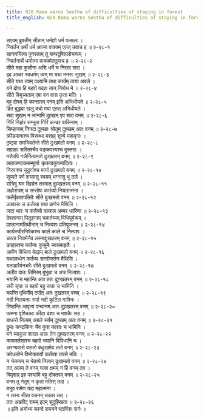 ```yaml
---
title: 028 Rama warns Seetha of difficulties of staying in forest
title_english: 028 Rama warns Seetha of difficulties of staying in forest

---
```


<div class="audioEmbed"  caption="श्रीराम-हरिसीताराममूर्ति-घनपाठिभ्यां वचनम्" src="https://archive.org/download/Ramayana-recitation-Sriram-harisItArAmamUrti-Ghanapaati-v2/Kanda_2/Kanda_2_AYK-028-Vanavasa_Dukka_Varnanam.mp3"></div>

सएवम् ब्रुवतीम् सीताम् धर्मज्ञो धर्म वत्सलः ।  
निवर्तन अर्थे धर्म आत्मा वाक्यम् एतत् उवाच ह ॥ २-२८-१  
सान्त्वयित्वा पुनस्ताम् तु बाष्पदूषितलोचनाम् ।  
निवर्तनार्थे धर्मात्मा वाक्यमेतदुवाच ह ॥ २-२८-२  
सीते महा कुलीना असि धर्मे च निरता सदा ।  
इह आचर स्वधर्मम् त्वम् मा यथा मनसः सुखम् ॥ २-२८-३  
सीते यथा त्वाम् वक्ष्यामि तथा कार्यम् त्वया अबले ।  
वने दोषा हि बहवो वदतः तान् निबोध मे ॥ २-२८-४  
सीते विमुच्यताम् एषा वन वास कृता मतिः ।  
बहु दोषम् हि कान्तारम् वनम् इति अभिधीयते ॥ २-२८-५  
हित बुद्ध्या खलु वचो मया एतत् अभिधीयते ।  
सदा सुखम् न जानामि दुह्खम् एव सदा वनम् ॥ २-२८-६  
गिरि निर्झर सम्भूता गिरि कन्दर वासिनाम् ।  
सिम्हानाम् निनदा दुह्खाः श्रोतुम् दुह्खम् अतः वनम् ॥ २-२८-७  
क्रीडमानाश्च विस्रब्धा मत्ताह् शून्ये महामृगाः ।  
दृष्ट्वा समभिवर्तन्ते सीते दुःखमतो वनम् ॥ २-२८-८  
सग्राहाः सरितश्चैव पङ्कवत्यश्च दुस्तराः ।  
मत्तैरपि गजैर्नित्यमतो दुःखतरम् वनम् ॥ २-२८-९  
लताकण्टकसम्पूर्णाः कृकवाकूपनादिताः ।  
निरपाश्च सुदुर्गाश्च मार्गा दुःखमतो वनम् ॥ २-२८-१०  
सुप्यते पर्ण शय्यासु स्वयम् भग्नासु भू तले ।  
रात्रिषु श्रम खिन्नेन तस्मात् दुह्खतरम् वनम् ॥ २-२८-११  
अहोरात्रम् च सन्तोषः कर्तव्यो नियतात्मना ।  
फलैर्वृक्षावपतितैः सीते दुःखमतो वनम् ॥ २-२८-१२  
उपवासः च कर्तव्या यथा प्राणेन मैथिलि ।  
जटा भारः च कर्तव्यो वल्कल अम्बर धारिणा ॥ २-२८-१३  
देवतानाम् पितृइणाम् चकर्तव्यम् विधिपूर्वकम् ।  
प्राप्तानामतिथीनाम् च नित्यशः प्रतिपूजनम् ॥ २-२८-१४  
कार्यस्त्रीरभिषेकश्च काले काले च नित्यशः ।  
चरता नियमेनैव तस्माद्दुःखतरम् वनम् ॥ २-२८-१५  
उपहारश्च कर्तव्यः कुसुमैः स्वयमाहृतैः ।  
आर्षेण विधिना वेद्याम् बाले दुःखमतो वनम् ॥ २-२८-१६  
यथालब्धेन कर्तव्यः सन्तोष्स्तेन मैथिलि ।  
यताहारैर्वनचरैः सीते दुःखमतो वनम् ॥ २-२८-१७  
अतीव वातः तिमिरम् बुभुक्षा च अत्र नित्यशः ।  
भयानि च महान्ति अत्र ततः दुह्खतरम् वनम् ॥ २-२८-१८  
सरी सृपाः च बहवो बहु रूपाः च भामिनि ।  
चरन्ति पृथिवीम् दर्पात् अतः दुखतरम् वनम् ॥ २-२८-१९  
नदी निलयनाः सर्पा नदी कुटिल गामिनः ।  
तिष्ठन्ति आवृत्य पन्थानम् अतः दुह्खतरम् वनम् ॥ २-२८-२०  
पतम्गा वृश्चिकाः कीटा दंशाः च मशकैः सह ।  
बाधन्ते नित्यम् अबले सर्वम् दुह्खम् अतः वनम् ॥ २-२८-२१  
द्रुमाः कण्टकिनः चैव कुश काशाः च भामिनि ।  
वने व्याकुल शाखा अग्राः तेन दुह्खतरम् वनम् ॥ २-२८-२२  
कायक्लेशाश्च बहवो भयानि विविधानि च ।  
अरण्यवासे वसतो क्धुःखमेव ततो वनम् ॥ २-२८-२३  
क्रोधलोभे विमोक्तव्यौ कर्तव्या तपसे मतिः ।  
न भेतव्यम् च भेतव्ये नित्यम् दुःखमतो वनम् ॥ २-२८-२४  
तत् अलम् ते वनम् गत्वा क्षमम् न हि वनम् तव ।  
विमृशन्न् इह पश्यामि बहु दोषतरम् वनम् ॥ २-२८-२५  
वनम् तु नेतुम् न कृता मतिस् तदा ।  
बभूव रामेण यदा महात्मना ।  
न तस्य सीता वचनम् चकार तत् ।  
ततः अब्रवीद् रामम् इदम् सुदुह्खिता ॥ २-२८-२६  
॥ इति अयोध्य कान्दे रामयने ष्टाविंशः सर्गः ॥